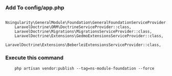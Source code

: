 ### Add To config/app.php
        Nsingularity\GeneralModule\Foundation\GeneralFoundationServiceProvider::class,
        LaravelDoctrine\ORM\DoctrineServiceProvider::class,
        LaravelDoctrine\Migrations\MigrationsServiceProvider::class,
        LaravelDoctrine\Extensions\GedmoExtensionsServiceProvider::class,
        LaravelDoctrine\Extensions\BeberleiExtensionsServiceProvider::class,

### Execute this command
        php artisan vendor:publish --tag=ns-module-foundation --force

